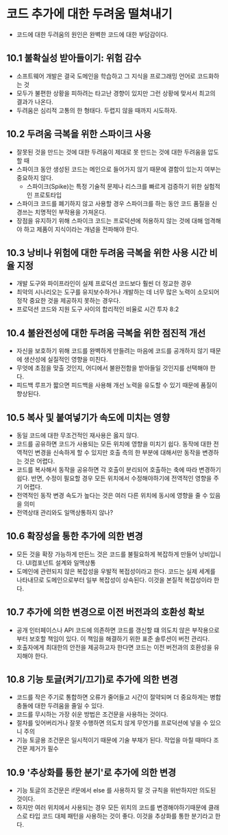 # 코드 추가에 대한 두려움 떨쳐내기

- 코드에 대한 두려움의 원인은 완벽한 코드에 대한 부담감이다.

## 10.1 불확실성 받아들이기: 위험 감수

- 소프트웨어 개발은 결국 도메인을 학습하고 그 지식을 프로그래밍 언어로 코드화하는 것
- 모두가 불편한 상황을 피하려는 타고난 경향이 있지만 그런 상황에 맞서서 최고의 결과가 나온다.
- 두려움은 심리적 고통의 한 형태다. 두렵지 않을 때까지 시도하자.

## 10.2 두려움 극복을 위한 스파이크 사용

- 잘못된 것을 만드는 것에 대한 두려움이 제대로 못 만드는 것에 대한 두려움을 압도할 때
- 스파이크 동안 생성된 코드는 메인으로 들어가지 않기 때문에 결함이 있는지 여부는 중요하지 않다.
  - 스파이크(Spike)는 특정 기술적 문제나 리스크를 빠르게 검증하기 위한 실험적인 프로토타입
- 스파이크 코드를 폐기하지 않고 사용할 경우 스파이크를 하는 동안 코드 품질을 신경쓰는 치명적인 부작용을 가져온다.
- 장점을 유지하기 위해 스파이크 코드는 프로덕션에 허용하지 않는 것에 대해 엄격해야 하고 제품이 지식이라는 개념을 전파해야 한다.

## 10.3 낭비나 위험에 대한 두려움 극복을 위한 사용 시간 비율 지정

- 개발 도구와 파이프라인이 실제 프로덕션 코드보다 훨씬 더 정교한 경우
- 최악의 시나리오는 도구를 유지보수하거나 개발하는 데 너무 많은 노력이 소모되어 정작 중요한 것을 제공하지 못하는 경우다.
- 프로덕션 코드와 지원 도구 사이의 합리적인 비율로 시간 투자 8:2

## 10.4 불완전성에 대한 두려움 극복을 위한 점진적 개선

- 자신을 보호하기 위해 코드를 완벽하게 만들려는 마음에 코드를 공개하지 않기 때문에 생산성에 실질적인 영향을 미친다.
- 무엇에 초점을 맞출 것인지, 어디에서 불완전함을 받아들일 것인지를 선택해야 한다.
- 피드백 루프가 짧으면 피드백을 사용해 개선 노력을 유도할 수 있기 때문에 품질이 향상된다.

## 10.5 복사 및 붙여넣기가 속도에 미치는 영향

- 동일 코드에 대한 무조건적인 재사용은 옳지 않다.
- 코드를 공유하면 코드가 사용되는 모든 위치에 영향을 미치기 쉽다. 동작에 대한 전역적인 변경을 신속하게 할 수 있지만 호출 측의 한 부분에 대해서만 동작을 변경하는 것은 어렵다.
- 코드를 복사해서 동작을 공유하면 각 호출이 분리되어 호출하는 축에 따라 변경하기 쉽다. 반면, 수정이 필요할 경우 모든 위치에서 수정해야하기에 전역적인 영향을 주기 어렵다.
- 전역적인 동작 변경 속도가 높다는 것은 여러 다른 위치에 동시에 영향을 줄 수 있음을 의미
- 전역상태 관리와도 일맥상통하지 않나?

## 10.6 확장성을 통한 추가에 의한 변경

- 모든 것을 확장 가능하게 만든느 것은 코드를 불필요하게 복잡하게 만들어 낭비입니다. UI컴포넌트 설계와 일맥상통
- 도메인에 관련되지 않은 복잡성을 우발적 복접성이라고 한다. 코드는 실제 세계를 나타내므로 도메인으로부터 일부 복잡성이 상속된다. 이것을 본질적 복잡성이라 한다.

## 10.7 추가에 의한 변경으로 이전 버전과의 호환성 확보

- 공개 인터페이스나 API 코드에 의존하면 코드를 갱신할 떄 의도치 않은 부작용으로부터 보호할 책임이 있다. 이 책임을 해결하기 위한 표준 솔루션이 버전 관리다.
- 호출자에게 최대한의 안전을 제공하고자 한다면 코드는 이전 버전과의 호환성을 유지해야 한다.

## 10.8 기능 토글(켜기/끄기)로 추가에 의한 변경

- 코드를 작은 주기로 통합하면 오류가 줄어들고 시간이 절약되며 더 중요하게는 병합 충돌에 대한 두려움을 줄일 수 있다.
- 코드를 무시하는 가장 쉬운 방법은 조건문을 사용하는 것이다.
- 절차를 잊어버리거나 잘못 수행하면 의도치 않게 무언가를 프로덕션에 넣을 수 있으니 주의
- 기능 토글용 조건문은 일시적이기 때문에 기술 부채가 된다. 작업을 마칠 때마다 조건문 제거가 필수

## 10.9 '추상화를 통한 분기'로 추가에 의한 변경

- 기능 토글의 조건문은 if문에서 else 를 사용하지 말 것 규칙을 위반하지만 의도된 것이다.
- 하지만 여러 위치에서 사용되는 경우 모든 위치의 코드를 변경해야하기때문에 클래스로 타입 코드 대체 패턴을 사용하는 것이 좋다. 이것을 추상화를 통한 분기라고 한다.
